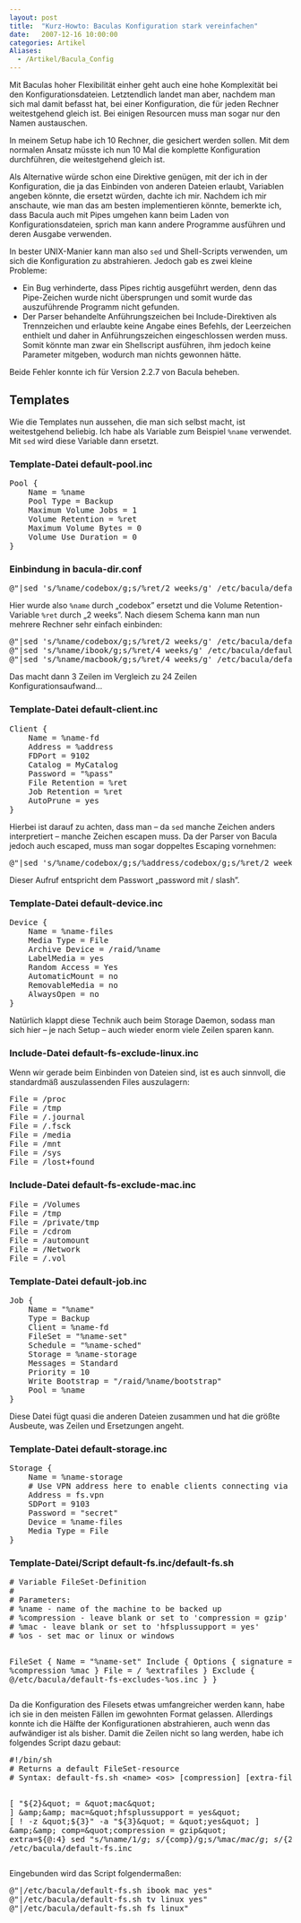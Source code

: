 ```yaml
---
layout: post
title:  "Kurz-Howto: Baculas Konfiguration stark vereinfachen"
date:   2007-12-16 10:00:00
categories: Artikel
Aliases:
  - /Artikel/Bacula_Config
---
```




<p>
Mit Baculas hoher Flexibilität einher geht auch eine hohe Komplexität bei den
Konfigurationsdateien. Letztendlich landet man aber, nachdem man sich mal damit
befasst hat, bei einer Konfiguration, die für jeden Rechner weitestgehend
gleich ist. Bei einigen Resourcen muss man sogar nur den Namen austauschen.
</p>

<p>
In meinem Setup habe ich 10 Rechner, die gesichert werden sollen. Mit dem
normalen Ansatz müsste ich nun 10 Mal die komplette Konfiguration durchführen,
die weitestgehend gleich ist.
</p>

<p>
Als Alternative würde schon eine Direktive genügen, mit der ich in der
Konfiguration, die ja das Einbinden von anderen Dateien erlaubt, Variablen
angeben könnte, die ersetzt würden, dachte ich mir. Nachdem ich mir anschaute,
wie man das am besten implementieren könnte, bemerkte ich, dass Bacula auch mit
Pipes umgehen kann beim Laden von Konfigurationsdateien, sprich man kann andere
Programme ausführen und deren Ausgabe verwenden.
</p>

<p>
In bester UNIX-Manier kann man also <code>sed</code> und Shell-Scripts
verwenden, um sich die Konfiguration zu abstrahieren. Jedoch gab es zwei kleine
Probleme:
</p>
<ul>
	<li>
	Ein Bug verhinderte, dass Pipes richtig ausgeführt werden, denn das
	Pipe-Zeichen wurde nicht übersprungen und somit wurde das auszuführende
	Programm nicht gefunden.
	</li>
	<li>
	Der Parser behandelte Anführungszeichen bei Include-Direktiven als
	Trennzeichen und erlaubte keine Angabe eines Befehls, der Leerzeichen
	enthielt und daher in Anführungszeichen eingeschlossen werden muss.
	Somit könnte man zwar ein Shellscript ausführen, ihm jedoch keine
	Parameter mitgeben, wodurch man nichts gewonnen hätte.
	</li>
</ul>
<p>
Beide Fehler konnte ich für Version 2.2.7 von Bacula beheben.
</p>

<h2>Templates</h2>
<p>
Wie die Templates nun aussehen, die man sich selbst macht, ist weitestgehend
beliebig. Ich habe als Variable zum Beispiel <code>%name</code> verwendet. Mit
<code>sed</code> wird diese Variable dann ersetzt.
</p>

<h3>Template-Datei default-pool.inc</h3>
<pre>Pool {
	Name = %name
	Pool Type = Backup
	Maximum Volume Jobs = 1
	Volume Retention = %ret
	Maximum Volume Bytes = 0
	Volume Use Duration = 0
}
</pre>

<h3>Einbindung in bacula-dir.conf</h3>
<pre>@&quot;|sed 's/%name/codebox/g;s/%ret/2 weeks/g' /etc/bacula/default-pool.inc&quot;</pre>
<p>Hier wurde also <code>%name</code> durch „codebox” ersetzt und die Volume Retention-Variable <code>%ret</code> durch „2 weeks”. Nach diesem Schema kann man nun mehrere Rechner sehr einfach einbinden:</p>
<pre>@&quot;|sed 's/%name/codebox/g;s/%ret/2 weeks/g' /etc/bacula/default-pool.inc&quot;
@&quot;|sed 's/%name/ibook/g;s/%ret/4 weeks/g' /etc/bacula/default-pool.inc&quot;
@&quot;|sed 's/%name/macbook/g;s/%ret/4 weeks/g' /etc/bacula/default-pool.inc&quot;</pre>
<p>Das macht dann 3 Zeilen im Vergleich zu 24 Zeilen Konfigurationsaufwand…</p>

<h3>Template-Datei default-client.inc</h3>
<pre>Client {
	Name = %name-fd
	Address = %address
	FDPort = 9102
	Catalog = MyCatalog
	Password = "%pass"
	File Retention = %ret
	Job Retention = %ret
	AutoPrune = yes
}</pre>
<p>
Hierbei ist darauf zu achten, dass man – da <code>sed</code> manche Zeichen
anders interpretiert – manche Zeichen escapen muss. Da der Parser von Bacula
jedoch auch escaped, muss man sogar doppeltes Escaping vornehmen:
</p>
<pre>@&quot;|sed 's/%name/codebox/g;s/%address/codebox/g;s/%ret/2 weeks/g;s/%pass/password mit \\/ slash/g' /etc/bacula/default-client.inc&quot;</pre>
<p>Dieser Aufruf entspricht dem Passwort „password mit / slash”.</p>

<h3>Template-Datei default-device.inc</h3>
<pre>Device {
	Name = %name-files
	Media Type = File
	Archive Device = /raid/%name
	LabelMedia = yes
	Random Access = Yes
	AutomaticMount = no
	RemovableMedia = no
	AlwaysOpen = no
}</pre>

<p>
Natürlich klappt diese Technik auch beim Storage Daemon, sodass man sich hier –
je nach Setup – auch wieder enorm viele Zeilen sparen kann.
</p>

<h3>Include-Datei default-fs-exclude-linux.inc</h3>
<p>
Wenn wir gerade beim Einbinden von Dateien sind, ist es auch sinnvoll, die
standardmäß auszulassenden Files auszulagern:
</p>
<pre>File = /proc
File = /tmp
File = /.journal
File = /.fsck
File = /media
File = /mnt
File = /sys
File = /lost+found</pre>

<h3>Include-Datei default-fs-exclude-mac.inc</h3>
<pre>File = /Volumes
File = /tmp
File = /private/tmp
File = /cdrom
File = /automount
File = /Network
File = /.vol</pre>

<h3>Template-Datei default-job.inc</h3>
<pre>Job {
	Name = "%name"
	Type = Backup
	Client = %name-fd
	FileSet = "%name-set"
	Schedule = "%name-sched"
	Storage = %name-storage
	Messages = Standard
	Priority = 10
	Write Bootstrap = "/raid/%name/bootstrap"
	Pool = %name
}</pre>
<p>
Diese Datei fügt quasi die anderen Dateien zusammen und hat die größte
Ausbeute, was Zeilen und Ersetzungen angeht.
</p>

<h3>Template-Datei default-storage.inc</h3>
<pre>Storage {
	Name = %name-storage
	# Use VPN address here to enable clients connecting via VPN to back up
	Address = fs.vpn
	SDPort = 9103
	Password = "secret"
	Device = %name-files
	Media Type = File
}</pre>

<h3>Template-Datei/Script default-fs.inc/default-fs.sh</h3>
<pre># Variable FileSet-Definition
#
# Parameters:
# %name - name of the machine to be backed up
# %compression - leave blank or set to 'compression = gzip'
# %mac - leave blank or set to 'hfsplussupport = yes'
# %os - set mac or linux or windows

FileSet {
	Name = "%name-set"
	Include {
		Options {
			signature = MD5
			%compression
			%mac
		}
		File = /
		%extrafiles
	}
	Exclude {
		@/etc/bacula/default-fs-excludes-%os.inc
	}
}</pre>
<p>
Da die Konfiguration des Filesets etwas umfangreicher werden kann, habe ich sie
in den meisten Fällen im gewohnten Format gelassen. Allerdings konnte ich die
Hälfte der Konfigurationen abstrahieren, auch wenn das aufwändiger ist als
bisher. Damit die Zeilen nicht so lang werden, habe ich folgendes Script dazu
gebaut:
</p>
<pre>#!/bin/sh
# Returns a default FileSet-resource
# Syntax: default-fs.sh &lt;name&gt; &lt;os&gt; [compression] [extra-files]

[ &quot;${2}&quot; = &quot;mac&quot; ] &amp;&amp; mac=&quot;hfsplussupport = yes&quot;
[ ! -z &quot;${3}&quot; -a &quot;${3}&quot; = &quot;yes&quot; ] &amp;&amp; comp=&quot;compression = gzip&quot;
extra=${@:4}
sed &quot;s/%name/${1}/g;s/%compression/${comp}/g;s/%mac/${mac}/g;s/%os/${2}/g;s/%extrafiles/${extra}/g&quot; /etc/bacula/default-fs.inc
</pre>

<p>Eingebunden wird das Script folgendermaßen:</p>
<pre>@&quot;|/etc/bacula/default-fs.sh ibook mac yes&quot;
@&quot;|/etc/bacula/default-fs.sh tv linux yes&quot;
@&quot;|/etc/bacula/default-fs.sh fs linux&quot;

